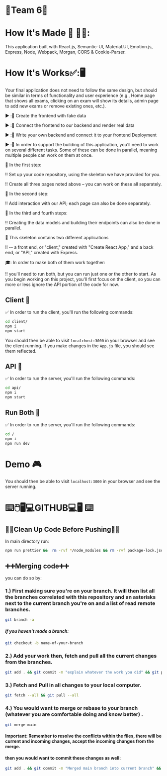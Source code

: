 # :checkered_flag:Team 6:checkered_flag:

# How It's Made :nut_and_bolt: :hammer::wrench::
 This application built with React.js, Semantic-UI, Material.UI, Emotion.js, Express, Node, Webpack, Morgan, CORS & Cookie-Parser.

# How It's Works:white_check_mark::🖥 
 
Your final application does not need to follow the same design, but should be similar in terms of functionality and user experience (e.g., Home page that shows all exams, clicking on an exam will show its details, admin page to add new exams or remove existing ones, etc.).

:arrow_forward: ::construction:	  Create the frontend with fake data


:arrow_forward: ::construction:	 Connect the frontend to our backend and render real data


:arrow_forward: ::construction:	 Write your own backend and connect it to your frontend Deployment

:arrow_forward: ::construction:	 In order to support the building of this application, you’ll need to work on several different tasks. Some of these can be done in parallel, meaning multiple people can work on them at once.

:vertical_traffic_light:	 In the first step:

 :bangbang:	Set up your code repository, using the skeleton we have provided for you.

 :bangbang:	Create all three pages noted above – you can work on these all separately.

:vertical_traffic_light:	In the second step:

 :bangbang:	Add interaction with our API; each page can also be done separately.

:vertical_traffic_light:	In the third and fourth steps:

 :bangbang:	Creating the data models and building their endpoints can also be done in parallel.

:vertical_traffic_light:	This skeleton contains two different applications 

 :bangbang:	-- a front end, or "client," created with "Create React App," and a back end, or "API," created with Express. 

:mortar_board:: In order to make both of them work together:

 :bangbang: you'll need to run both, but you can run just one or the other to start. As you begin working on this project, you'll first focus on the client, so you can more or less ignore the API portion of the code for now.

## Client :triangular_flag_on_post:	
:white_check_mark:	In order to run the client, you'll run the following commands:

```bash
cd client/
npm i
npm start
```

You should then be able to visit `localchost:3000` in your browser and see the client running. If you make changes in the `App.js` file, you should see them reflected.

## API :triangular_flag_on_post:	
 :white_check_mark:	 In order to run the server, you'll run the following commands:

```bash
cd api/
npm i
npm start
```

## Run Both :triangular_flag_on_post:	
 :white_check_mark:	 In order to run the server, you'll run the following commands:

```bash
cd /
npm i
npm run dev
```
# Demo :video_game:

You should then be able to visit `localhost:3000` in your browser and see the server running.

# 	:keyboard::computer_mouse::desktop_computer::computer:GITHUB:computer::desktop_computer:	:keyboard: 
## :broom::soap:Clean Up Code Before Pushing:soap::broom:
In main directory run:

```bash
npm run prettier &&  rm -rvf */node_modules && rm -rvf package-lock.json && rm -rvf node_modules && rm -rvf */package-lock.json && git add . && git commit -m "Whatever changes you made" && git push
```

## :heavy_plus_sign::heavy_plus_sign:Merging code:heavy_plus_sign::heavy_plus_sign:

you can do so by:

### 1.) First making sure you're on your branch. It will then list all the branches correlated with this repository and an asterisks next to the current branch you're on and a list of read remote branches.
```bash
git branch -a
```
##### if you haven't made a branch:
```bash
git checkout -b name-of-your-branch
```
### 2.) Add your work then, fetch and pull all the current changes from the branches.
```bash
git add . && git commit -m "explain whatever the work you did" && git push 
```
### 3.) Fetch and Pull in all changes to your local computer.
```bash
git fetch --all && git pull --all
```
### 4.) You would want to merge or rebase to your branch (whatever you are comfortable doing and know better) .
```bash
git merge main
```

#### Important: Remember to resolve the conflicts within the files, there will be current and incoming changes, accept the incoming changes from the merge.
#### then you would want to commit these changes as well:
```bash
git add . && git commit -m "Merged main branch into current branch" && git push 
```
